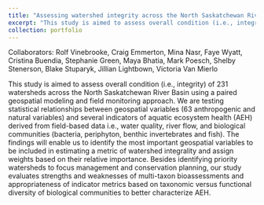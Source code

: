 ```yaml
---
title: "Assessing watershed integrity across the North Saskatchewan River Basin"
excerpt: "This study is aimed to assess overall condition (i.e., integrity) of 231 watersheds across the North Saskatchewan River Basin using a paired geospatial modeling and field monitoring approach.<br/><img src='/images/NSRB_2.png'>"
collection: portfolio
---
```

Collaborators: Rolf Vinebrooke, Craig Emmerton, Mina Nasr, Faye Wyatt, Cristina Buendia, Stephanie Green, Maya Bhatia, Mark Poesch, Shelby Stenerson, Blake Stuparyk, Jillian Lightbown, Victoria Van Mierlo 

This study is aimed to assess overall condition (i.e., integrity) of 231 watersheds across the North Saskatchewan River Basin using a paired geospatial modeling and field monitoring approach. We are testing statistical relationships between geospatial variables (63 anthropogenic and natural variables) and several indicators of aquatic ecosystem health (AEH) derived from field-based data i.e., water quality, river flow, and biological communities (bacteria, periphyton, benthic invertebrates and fish). The findings will enable us to identify the most important geospatial variables to be included in estimating a metric of watershed integrality and assign weights based on their relative importance. Besides identifying priority watersheds to focus management and conservation planning, our study evaluates strengths and weaknesses of multi-taxon bioassessments and appropriateness of indicator metrics based on taxonomic versus functional diversity of biological communities to better characterize AEH.
